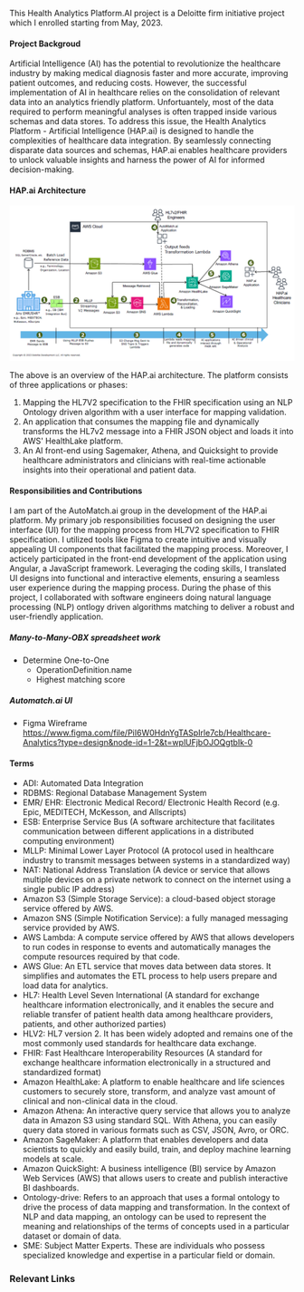 This Health Analytics Platform.AI project is a Deloitte firm initiative project which I enrolled starting from May, 2023.

#### Project Backgroud
Artificial Intelligence (AI) has the potential to revolutionize the healthcare industry by making medical diagnosis faster and more accurate, improving patient outcomes, and reducing costs. However, the successful implementation of AI in healthcare relies on the consolidation of relevant data into an analytics friendly platform. Unfortuantely, most of the data required to perform meaningful analyses is often trapped inside various schemas and data stores. To address this issue, the Health Analytics Platform - Artificial Intelligence (HAP.ai) is designed to handle the complexities of healthcare data integration. By seamlessly connecting disparate data sources and schemas, HAP.ai enables healthcare providers to unlock valuable insights and harness the power of AI for informed decision-making.

#### HAP.ai Architecture
<p align="center">
  <img src="screenshot/HAP.ai architecture.PNG", width="700">
</p>

The above is an overview of the HAP.ai architecture. The platform consists of three applications or phases:
1. Mapping the HL7V2 specification to the FHIR specification using an NLP Ontology driven algorithm with a user interface for mapping validation.
2. An application that consumes the mapping file and dynamically transforms the HL7v2 message into a FHIR JSON object and loads it into AWS' HealthLake platform.
3. An AI front-end using Sagemaker, Athena, and Quicksight to provide healthcare administrators and clinicians with real-time actionable insights into their operational and patient data. 

#### Responsibilities and Contributions
I am part of the AutoMatch.ai group in the development of the HAP.ai platform. My primary job responsibilities focused on designing the user interface (UI) for the mapping process from HL7V2 specification to FHIR specification. I utilized tools like Figma to create intuitive and visually appealing UI components that facilitated the mapping process. Moreover, I acticely participated in the front-end development of the application using Angular, a JavaScript framework. Leveraging the coding skills, I translated UI designs into functional and interactive elements, ensuring a seamless user experience during the mapping process. During the phase of this project, I collaborated with software engineers doing natural language processing (NLP) ontlogy driven algorithms matching to deliver a robust and user-friendly application.

##### Many-to-Many-OBX spreadsheet work
* Determine One-to-One
  - OperationDefinition.name
  - Highest matching score

##### Automatch.ai UI
* Figma Wireframe <br/>
  https://www.figma.com/file/PiI6W0HdnYgTASpIrle7cb/Healthcare-Analytics?type=design&node-id=1-2&t=wplUFjbOJOQgtbIk-0

#### Terms
* ADI: Automated Data Integration
* RDBMS: Regional Database Management System
* EMR/ EHR: Electronic Medical Record/ Electronic Health Record (e.g. Epic, MEDITECH, McKesson, and Allscripts)
* ESB: Enterprise Service Bus (A software architecture that facilitates communication between different applications in a distributed computing environment)
* MLLP: Minimal Lower Layer Protocol (A protocol used in healthcare industry to transmit messages between systems in a standardized way)
* NAT: National Address Translation (A device or service that allows multiple devices on a private network to connect on the internet using a single public IP address)
* Amazon S3 (Simple Storage Service): a cloud-based object storage service offered by AWS.
* Amazon SNS (Simple Notification Service): a fully managed messaging service provided by AWS.
* AWS Lambda: A compute service offered by AWS that allows developers to run codes in response to events and automatically manages the compute resources required by that code.
* AWS Glue: An ETL service that moves data between data stores. It simplifies and automates the ETL process to help users prepare and load data for analytics.
* HL7: Health Level Seven International (A standard for exchange healthcare information electronically, and it enables the secure and reliable transfer of patient health data among healthcare providers, patients, and other authorized parties)
* HLV2: HL7 version 2. It has been widely adopted and remains one of the most commonly used standards for healthcare data exchange.
* FHIR: Fast Healthcare Interoperability Resources (A standard for exchange healthcare information electronically in a structured and standardized format)
* Amazon HealthLake: A platform to enable healthcare and life sciences customers to securely store, transform, and analyze vast amount of clinical and non-clinical data in the cloud.
* Amazon Athena: An interactive query service that allows you to analyze data in Amazon S3 using standard SQL. With Athena, you can easily query data stored in various formats such as CSV, JSON, Avro, or ORC.
* Amazon SageMaker: A platform that enables developers and data scientists to quickly and easily build, train, and deploy machine learning models at scale. 
* Amazon QuickSight: A business intelligence (BI) service by Amazon Web Services (AWS) that allows users to create and publish interactive BI dashboards.
* Ontology-drive: Refers to an approach that uses a formal ontology to drive the process of data mapping and transformation. In the context of NLP and data mapping, an ontology can be used to represent the meaning and relationships of the terms of concepts used in a particular dataset or domain of data. 
* SME: Subject Matter Experts. These are individuals who possess specialized knowledge and expertise in a particular field or domain.

### Relevant Links
